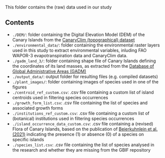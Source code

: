 This folder contains the (raw) data used in our study

## Contents
- `./DEM/`: folder containing the Digital Elevation Model (DEM) of the Canary Islands from the [CanaryClim (topographical) dataset](https://figshare.com/articles/dataset/CanaryClim_-_Topographic_variables/22060433)
- `./environmental_data/`: folder containing the environmental raster layers used in this study to extract environmental variables, inluding FAO WAPOR-3 evapotranspiration data and CanaryClim data.
- `./gadm_land_3/`: folder containing shape file of Canary Islands defining the coordinates of its land masses, as extracted from the [Database of Global Administrative Areas (GADM)](https://gadm.org/)
- `./output_data/`: output folder for resulting files (e.g. compiled datasets)
- `./plant_images/`: folder containing images of species used in one of the figures
- `./centroid_ref_custom.csv`: .csv file containing a custom list of island centroids used in filtering species occurrences
- `./growth_form_list.csv`: .csv file containing the list of species and associated growth forms
- `./institutions_ref_custom.csv`: .csv file containing a custom list of (botanical) institutions used in filtering species occurrences
- `./island_occurrence_data_custom.csv`: .csv file containing a (revised) Flora of Canary Islands, based on the publication of [Beierkuhnlein et al. (2021)](https://www.mdpi.com/1424-2818/13/10/480) indicating the presence (1) or absence (0) of a species on specific islands
- `./species_list.csv`: .csv file containing the list of species analysed in the research and whether they are missing from the GBIF repository
